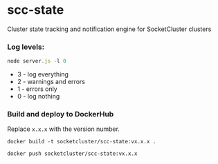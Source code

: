 # scc-state
Cluster state tracking and notification engine for SocketCluster clusters

### Log levels:
```js
node server.js -l 0
```
 * 3 - log everything
 * 2 - warnings and errors
 * 1 - errors only
 * 0 - log nothing

### Build and deploy to DockerHub

Replace `x.x.x` with the version number.

```
docker build -t socketcluster/scc-state:vx.x.x .
```

```
docker push socketcluster/scc-state:vx.x.x
```
